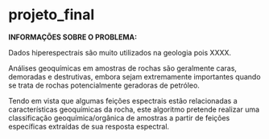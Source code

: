 # projeto_final

**INFORMAÇÕES SOBRE O PROBLEMA:**

Dados hiperespectrais são muito utilizados na geologia pois XXXX.

Análises geoquímicas em amostras de rochas são geralmente caras, demoradas e destrutivas, embora sejam extremamente importantes quando se trata de rochas potencialmente geradoras de petróleo.

Tendo em vista que algumas feições espectrais estão relacionadas a características geoquímicas da rocha, este algoritmo pretende realizar uma classificação geoquímica/orgânica de amostras a partir de feições específicas extraídas de sua resposta espectral. 


![]()
